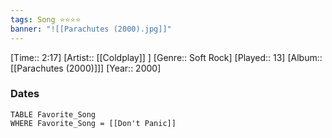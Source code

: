 ```yaml
---
tags: Song ⭐⭐⭐⭐ 
banner: "![[Parachutes (2000).jpg]]"
---
```

[Time:: 2:17]
[Artist:: [[Coldplay]] ]
[Genre:: Soft Rock]
[Played:: 13]
[Album:: [[Parachutes (2000)]]]
[Year:: 2000]
### Dates
````dataview
TABLE Favorite_Song
WHERE Favorite_Song = [[Don't Panic]]
````